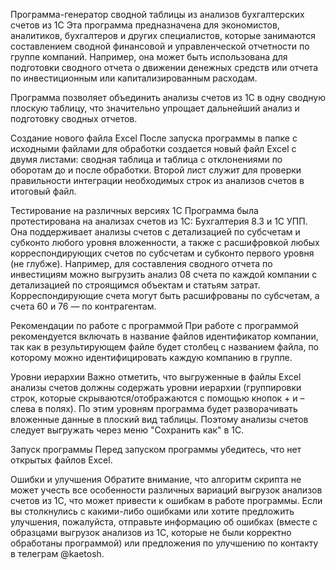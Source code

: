 Программа-генератор сводной таблицы из анализов бухгалтерских счетов из 1С
Эта программа предназначена для экономистов, аналитиков, бухгалтеров и других специалистов, которые занимаются составлением сводной финансовой и управленческой отчетности по группе компаний. Например, она может быть использована для подготовки сводного отчета о движении денежных средств или отчета по инвестиционным или капитализированным расходам.

Программа позволяет объединить анализы счетов из 1С в одну сводную плоскую таблицу, что значительно упрощает дальнейший анализ и подготовку сводных отчетов.

Создание нового файла Excel
После запуска программы в папке с исходными файлами для обработки создается новый файл Excel с двумя листами: сводная таблица и таблица с отклонениями по оборотам до и после обработки. Второй лист служит для проверки правильности интеграции необходимых строк из анализов счетов в итоговый файл.

Тестирование на различных версиях 1С
Программа была протестирована на анализах счетов из 1С: Бухгалтерия 8.3 и 1С УПП. Она поддерживает анализы счетов с детализацией по субсчетам и субконто любого уровня вложенности, а также с расшифровкой любых корреспондирующих счетов по субсчетам и субконто первого уровня (не глубже).
Например, для составления сводного отчета по инвестициям можно выгрузить анализ 08 счета по каждой компании с детализацией по строящимся объектам и статьям затрат. Корреспондирующие счета могут быть расшифрованы по субсчетам, а счета 60 и 76 — по контрагентам.

Рекомендации по работе с программой
При работе с программой рекомендуется включать в название файлов идентификатор компании, так как в результирующем файле будет столбец с названием файла, по которому можно идентифицировать каждую компанию в группе.

Уровни иерархии
Важно отметить, что выгруженные в файлы Excel анализы счетов должны содержать уровни иерархии (группировки строк, которые скрываются/отображаются с помощью кнопок + и – слева в полях). По этим уровням программа будет разворачивать вложенные данные в плоский вид таблицы. Поэтому анализы счетов следует выгружать через меню "Сохранить как" в 1С.

Запуск программы
Перед запуском программы убедитесь, что нет открытых файлов Excel.

Ошибки и улучшения
Обратите внимание, что алгоритм скрипта не может учесть все особенности различных вариаций выгрузок анализов счетов из 1С, что может привести к ошибкам в работе программы. Если вы столкнулись с какими-либо ошибками или хотите предложить улучшения, пожалуйста, отправьте информацию об ошибках (вместе с образцами выгрузок анализов из 1С, которые не были корректно обработаны программой) или предложения по улучшению по контакту в телеграм @kaetosh.
